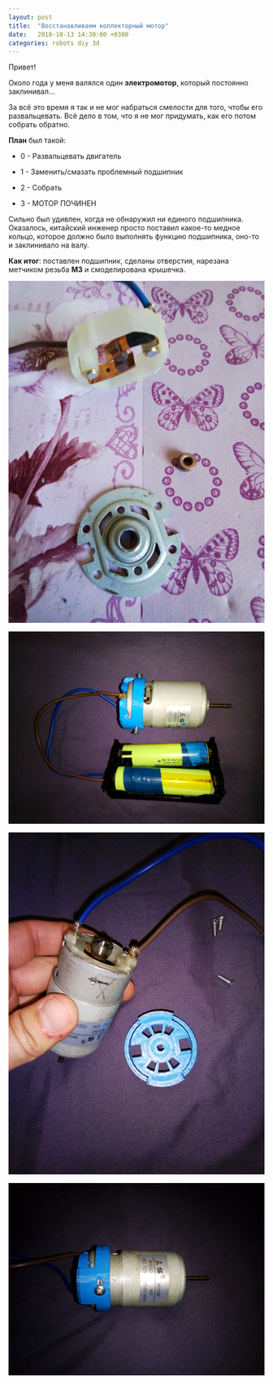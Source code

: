 ```yaml
---
layout: post
title:  "Восстанавливаем коллекторный мотор"
date:   2018-10-13 14:30:00 +0300
categories: robots diy 3d 
---
```

Привет!

Около года у меня валялся один **электромотор**, который постоянно заклинивал...

За всё это время я так и не мог набраться смелости для того, чтобы его развальцевать. Всё дело в том, что я не мог придумать, как его потом собрать обратно.


**План** был такой:

- 0 - Развальцевать двигатель

- 1 - Заменить/смазать проблемный подшипник

- 2 - Собрать

- 3 - МОТОР ПОЧИНЕН


Сильно был удивлен, когда не обнаружил ни единого подшипника. Оказалось, китайский инженер просто поставил какое-то медное кольцо, которое должно было выполнять функцию подшипника, оно-то и заклинивало на валу.

**Как итог**: поставлен подшипник, сделаны отверстия, нарезана метчиком резьба **M3** и смоделирована крышечка.

![В разборе](/images/P81007-165621.jpg)

![С аккумами](/images/P81013-211955.jpg)

![Собираю](/images/P81013-212324.jpg)

![В сборе](/images/P81013-214115.jpg)
